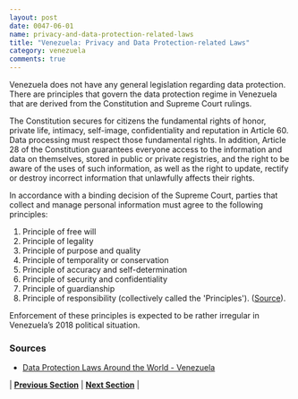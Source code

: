 ```yaml
---
layout: post
date: 0047-06-01
name: privacy-and-data-protection-related-laws
title: "Venezuela: Privacy and Data Protection-related Laws"
category: venezuela
comments: true
---
```

Venezuela does not have any general legislation regarding data protection. There are principles that govern the data protection regime in Venezuela that are derived from the Constitution and Supreme Court rulings.

The Constitution secures for citizens the fundamental rights of honor, private life, intimacy, self-image, confidentiality and reputation in Article 60. Data processing must respect those fundamental rights. In addition, Article 28 of the Constitution guarantees everyone access to the information and data on themselves, stored in public or private registries, and the right to be aware of the uses of such information, as well as the right to update, rectify or destroy incorrect information that unlawfully affects their rights.

In accordance with a binding decision of the Supreme Court, parties that collect and manage personal information must agree to the following principles:
1. Principle of free will
1. Principle of legality
1. Principle of purpose and quality
1. Principle of temporality or conservation
1. Principle of accuracy and self-determination
1. Principle of security and confidentiality
1. Principle of guardianship
1. Principle of responsibility (collectively called the 'Principles'). ([Source](https://www.dlapiperdataprotection.com/index.html?t=law&c=VE)).

Enforcement of these principles is expected to be rather irregular in Venezuela’s 2018 political situation.

### Sources
* [Data Protection Laws Around the World - Venezuela](https://www.dlapiperdataprotection.com/index.html?t=law&c=VE)


| **[Previous Section](https://neo-project.github.io/global-blockchain-compliance-hub//venezuela/venezuela-securities-related-laws.html)** | **[Next Section](https://neo-project.github.io/global-blockchain-compliance-hub//venezuela/venezuela-final-liability.html)** |
